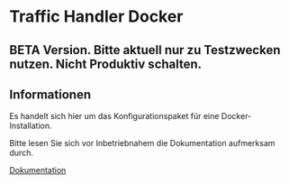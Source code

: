 # Traffic Handler Docker

## BETA Version. Bitte aktuell nur zu Testzwecken nutzen. Nicht Produktiv schalten.

## Informationen
Es handelt sich hier um das Konfigurationspaket für eine Docker-Installation.

Bitte lesen Sie sich vor Inbetriebnahem die Dokumentation aufmerksam durch.

[Dokumentation](https://doc.err-fire.de/docs)